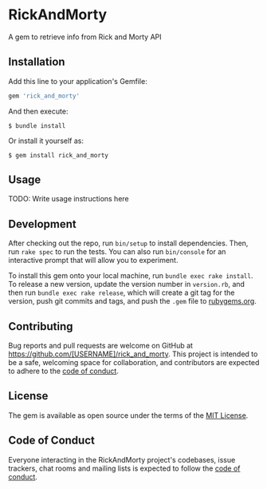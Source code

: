 # RickAndMorty

A gem to retrieve info from Rick and Morty API

## Installation

Add this line to your application's Gemfile:

```ruby
gem 'rick_and_morty'
```

And then execute:

    $ bundle install

Or install it yourself as:

    $ gem install rick_and_morty

## Usage

TODO: Write usage instructions here

## Development

After checking out the repo, run `bin/setup` to install dependencies. Then, run `rake spec` to run the tests. You can also run `bin/console` for an interactive prompt that will allow you to experiment.

To install this gem onto your local machine, run `bundle exec rake install`. To release a new version, update the version number in `version.rb`, and then run `bundle exec rake release`, which will create a git tag for the version, push git commits and tags, and push the `.gem` file to [rubygems.org](https://rubygems.org).

## Contributing

Bug reports and pull requests are welcome on GitHub at https://github.com/[USERNAME]/rick_and_morty. This project is intended to be a safe, welcoming space for collaboration, and contributors are expected to adhere to the [code of conduct](https://github.com/[USERNAME]/rick_and_morty/blob/master/CODE_OF_CONDUCT.md).


## License

The gem is available as open source under the terms of the [MIT License](https://opensource.org/licenses/MIT).

## Code of Conduct

Everyone interacting in the RickAndMorty project's codebases, issue trackers, chat rooms and mailing lists is expected to follow the [code of conduct](https://github.com/[USERNAME]/rick_and_morty/blob/master/CODE_OF_CONDUCT.md).
